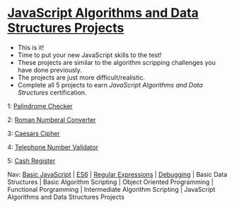 # [JavaScript Algorithms and Data Structures Projects](https://www.freecodecamp.org/learn/javascript-algorithms-and-data-structures/#javascript-algorithms-and-data-structures-projects)
* This is it!  
* Time to put your new JavaScript skills to the test!  
* These projects are similar to the algorithm scripping challenges you have done previously.
* The projects are just more difficult/realistic.
* Complete all 5 projects to earn _JavaScript Algorithms and Data Structures_ certification. 

1:  [Palindrome Checker](https://github.com/EO4wellness/T-I-L/tree/main/JavaScript/freecodecamp-exercises/10.JavaScriptAlgorithmsDataStructureProjects/Palindrome%20Checker)

2:  [Roman Numberal Converter](https://github.com/EO4wellness/T-I-L/tree/main/JavaScript/freecodecamp-exercises/10.JavaScriptAlgorithmsDataStructureProjects/Roman%20Numeral%20Converter)

3:  [Caesars Cipher](https://github.com/EO4wellness/T-I-L/tree/main/JavaScript/freecodecamp-exercises/10.JavaScriptAlgorithmsDataStructureProjects/Caesars%20Cipher)

4:  [Telephone Number Validator](https://github.com/EO4wellness/T-I-L/tree/main/JavaScript/freecodecamp-exercises/10.JavaScriptAlgorithmsDataStructureProjects/Telephone%20Number%20Validator)

5:  [Cash Register](https://github.com/EO4wellness/T-I-L/tree/main/JavaScript/freecodecamp-exercises/10.JavaScriptAlgorithmsDataStructureProjects/Cash%20Register)


Nav: [Basic JavaScript](https://github.com/EO4wellness/T-I-L/blob/main/JavaScript/freecodecamp-notes/Basic-JavaScript.md) | [ES6](https://github.com/EO4wellness/T-I-L/blob/main/JavaScript/freecodecamp-notes/ES6.md) | [Regular Expressions](https://github.com/EO4wellness/T-I-L/blob/main/JavaScript/freecodecamp-notes/Regular-Expressions.md) |  [Debugging](https://github.com/EO4wellness/T-I-L/blob/main/JavaScript/freecodecamp-notes/Debugging.md) | Basic Data Structures | Basic Algorithm Scripting |  Object Oriented Programming | Functional Porgramming | Intermediate Algorithm Scripting | JavaScript Algorithms and Data Structures Projects
